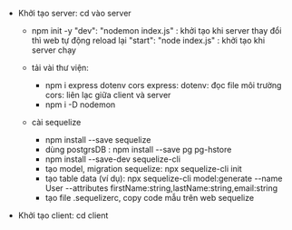 - Khởi tạo server: cd vào server
    - npm init -y
    "dev": "nodemon index.js" : khởi tạo khi server thay đổi thì web tự động reload lại
    "start": "node index.js"  : khởi tạo khi server chạy
    - tải vài thư viện:
        - npm i express dotenv cors
            express: 
            dotenv: đọc file môi trường
            cors: liên lạc giữa client và server
        - npm i -D nodemon

    - cài sequelize 
        - npm install --save sequelize
        - dùng postgrsDB : npm install --save pg pg-hstore
        - npm install --save-dev sequelize-cli
        - tạo model, migration sequelize: npx sequelize-cli init
        - tạo table data (ví dụ): npx sequelize-cli model:generate --name User --attributes firstName:string,lastName:string,email:string
        - tạo file .sequelizerc, copy code mẫu trên web sequelize

- Khởi tạo client: cd client
    









